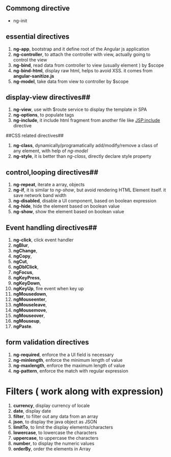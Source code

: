 ## Commong directive

+ ng-init

## essential directives

1. **ng-app**, bootstrap and it define root of the Angular js application
1. **ng-controller**, to attach the controller with view, actually going to control the view
1. **ng-bind**, read data from controller to view (usually <span> element ) by $scope
1. **ng-bind-html**, display raw html, helps to avoid XSS. it comes from **angular-sanitize.js**
1. **ng-model**, take data from view to controller by $scope

## display-view directives##

1. **ng-view**, use with $route service to display the template in SPA
1. **ng-options**, to populate <options> tags
1. **ng-include**, it include html fragment from another file like <JSP:include> directive

##CSS related directives##

1. **ng-class**, dynamically/programatically add/modify/remove a class of any element, with help of  *ng-model*
1. **ng-style**, it is better than *ng-class*, directly declare style property

## control,looping directives##

1. **ng-repeat**, iterate  a array, objects
1. **ng-if**, it is similar to *ng-show*, but avoid rendering HTML Element itself. it save network band width
1. **ng-disabled**, disable a UI component, based on boolean expression
1. **ng-hide**, hide the element based on boolean value
1. **ng-show**, show the element based on boolean value

## Event handling directives##

1. **ng-click**,  click event handler
1. **ngBlur**, 
1. **ngChange**, 
1. **ngCopy**,
1. **ngCut**, 
1. **ngDblClick**,
1. **ngFocus**,
1. **ngKeyPress**, 
1. **ngKeyDown**,
1. **ngKeyUp**, fire event when key up
1. **ngMousedown**, 
1. **ngMouseenter**,
1. **ngMouseleave**,
1. **ngMousemove**,
1. **ngMouseover**, 
1. **ngMouseup**, 
1. **ngPaste**.

## form validation directives ##

1. **ng-required**, enforce the a UI field is necessary
1. **ng-minlength**, enforce the minimum length of value
1. **ng-maxlength**, enforce the maximum length of value
1. **ng-pattern**, enforce the match with regular expression

# Filters ( work along with expression)

1. **currency**,  display currency of locale
1. **date**, display date 
1. **filter**, to filter out any data from an array
1. **json**, to display the java object as JSON
1. **limitTo**, to limit the display elements/characters
1. **lowercase**, to lowercase the characters
1. **uppercase**, to uppercase the characters
1. **number**, to display the numeric values
1. **orderBy**, order the elements in Array





  